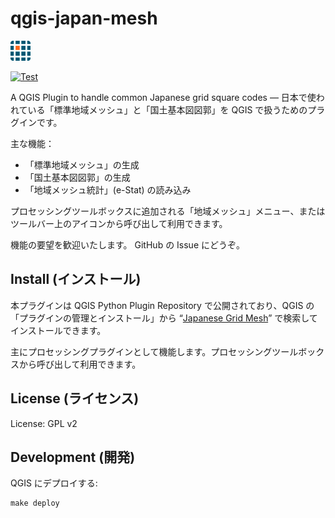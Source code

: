 # qgis-japan-mesh

<p><img src="./japanese_grids/icon.png" width="32" alt="icon" /><p>

[![Test](https://github.com/MIERUNE/qgis-japan-mesh/actions/workflows/test.yml/badge.svg)](https://github.com/MIERUNE/qgis-japan-mesh/actions/workflows/test.yml)

A QGIS Plugin to handle common Japanese grid square codes — 日本で使われている「標準地域メッシュ」と「国土基本図図郭」を QGIS で扱うためのプラグインです。

主な機能：

- 「標準地域メッシュ」の生成
- 「国土基本図図郭」の生成
- 「地域メッシュ統計」(e-Stat) の読み込み

プロセッシングツールボックスに追加される「地域メッシュ」メニュー、またはツールバー上のアイコンから呼び出して利用できます。

機能の要望を歓迎いたします。 GitHub の Issue にどうぞ。

## Install (インストール)

本プラグインは QGIS Python Plugin Repository で公開されており、QGIS の「プラグインの管理とインストール」から &#8220;[Japanese Grid Mesh](https://plugins.qgis.org/plugins/japanese_grids/)&#8221; で検索してインストールできます。

主にプロセッシングプラグインとして機能します。プロセッシングツールボックスから呼び出して利用できます。

## License (ライセンス)

License: GPL v2

## Development (開発)

QGIS にデプロイする:

```console
make deploy
```
